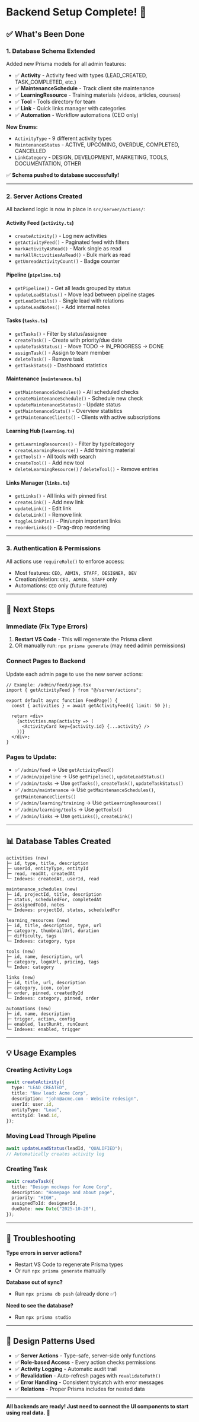 # Backend Setup Complete! 🎉

## ✅ What's Been Done

### 1. **Database Schema Extended**
Added new Prisma models for all admin features:

- ✅ **Activity** - Activity feed with types (LEAD_CREATED, TASK_COMPLETED, etc.)
- ✅ **MaintenanceSchedule** - Track client site maintenance 
- ✅ **LearningResource** - Training materials (videos, articles, courses)
- ✅ **Tool** - Tools directory for team
- ✅ **Link** - Quick links manager with categories
- ✅ **Automation** - Workflow automations (CEO only)

**New Enums:**
- `ActivityType` - 9 different activity types
- `MaintenanceStatus` - ACTIVE, UPCOMING, OVERDUE, COMPLETED, CANCELLED
- `LinkCategory` - DESIGN, DEVELOPMENT, MARKETING, TOOLS, DOCUMENTATION, OTHER

✅ **Schema pushed to database successfully!**

---

### 2. **Server Actions Created**
All backend logic is now in place in `src/server/actions/`:

#### **Activity Feed** (`activity.ts`)
- `createActivity()` - Log new activities
- `getActivityFeed()` - Paginated feed with filters
- `markActivityAsRead()` - Mark single as read
- `markAllActivitiesAsRead()` - Bulk mark as read  
- `getUnreadActivityCount()` - Badge counter

#### **Pipeline** (`pipeline.ts`)
- `getPipeline()` - Get all leads grouped by status
- `updateLeadStatus()` - Move lead between pipeline stages
- `getLeadDetails()` - Single lead with relations
- `updateLeadNotes()` - Add internal notes

#### **Tasks** (`tasks.ts`)
- `getTasks()` - Filter by status/assignee
- `createTask()` - Create with priority/due date
- `updateTaskStatus()` - Move TODO → IN_PROGRESS → DONE
- `assignTask()` - Assign to team member
- `deleteTask()` - Remove task
- `getTaskStats()` - Dashboard statistics

#### **Maintenance** (`maintenance.ts`)
- `getMaintenanceSchedules()` - All scheduled checks
- `createMaintenanceSchedule()` - Schedule new check
- `updateMaintenanceStatus()` - Update status
- `getMaintenanceStats()` - Overview statistics
- `getMaintenanceClients()` - Clients with active subscriptions

#### **Learning Hub** (`learning.ts`)
- `getLearningResources()` - Filter by type/category
- `createLearningResource()` - Add training material
- `getTools()` - All tools with search
- `createTool()` - Add new tool
- `deleteLearningResource()` / `deleteTool()` - Remove entries

#### **Links Manager** (`links.ts`)
- `getLinks()` - All links with pinned first
- `createLink()` - Add new link
- `updateLink()` - Edit link
- `deleteLink()` - Remove link
- `toggleLinkPin()` - Pin/unpin important links
- `reorderLinks()` - Drag-drop reordering

---

### 3. **Authentication & Permissions**
All actions use `requireRole()` to enforce access:
- Most features: `CEO, ADMIN, STAFF, DESIGNER, DEV`
- Creation/deletion: `CEO, ADMIN, STAFF` only
- Automations: `CEO` only (future feature)

---

## 🚀 Next Steps

### Immediate (Fix Type Errors)
1. **Restart VS Code** - This will regenerate the Prisma client
2. OR manually run: `npx prisma generate` (may need admin permissions)

### Connect Pages to Backend
Update each admin page to use the new server actions:

```tsx
// Example: /admin/feed/page.tsx
import { getActivityFeed } from "@/server/actions";

export default async function FeedPage() {
  const { activities } = await getActivityFeed({ limit: 50 });
  
  return <div>
    {activities.map(activity => (
      <ActivityCard key={activity.id} {...activity} />
    ))}
  </div>;
}
```

### Pages to Update:
- ✅ `/admin/feed` → Use `getActivityFeed()`
- ✅ `/admin/pipeline` → Use `getPipeline()`, `updateLeadStatus()`
- ✅ `/admin/tasks` → Use `getTasks()`, `createTask()`, `updateTaskStatus()`
- ✅ `/admin/maintenance` → Use `getMaintenanceSchedules()`, `getMaintenanceClients()`
- ✅ `/admin/learning/training` → Use `getLearningResources()`
- ✅ `/admin/learning/tools` → Use `getTools()`
- ✅ `/admin/links` → Use `getLinks()`, `createLink()`

---

## 📊 Database Tables Created

```
activities (new)
├─ id, type, title, description
├─ userId, entityType, entityId
├─ read, readAt, createdAt
└─ Indexes: createdAt, userId, read

maintenance_schedules (new)
├─ id, projectId, title, description
├─ status, scheduledFor, completedAt
├─ assignedToId, notes
└─ Indexes: projectId, status, scheduledFor

learning_resources (new)
├─ id, title, description, type, url
├─ category, thumbnailUrl, duration
├─ difficulty, tags
└─ Indexes: category, type

tools (new)
├─ id, name, description, url
├─ category, logoUrl, pricing, tags
└─ Index: category

links (new)
├─ id, title, url, description
├─ category, icon, color
├─ order, pinned, createdById
└─ Indexes: category, pinned, order

automations (new)
├─ id, name, description
├─ trigger, action, config
├─ enabled, lastRunAt, runCount
└─ Indexes: enabled, trigger
```

---

## 💡 Usage Examples

### Creating Activity Logs
```ts
await createActivity({
  type: "LEAD_CREATED",
  title: "New lead: Acme Corp",
  description: "john@acme.com - Website redesign",
  userId: user.id,
  entityType: "Lead",
  entityId: lead.id,
});
```

### Moving Lead Through Pipeline
```ts
await updateLeadStatus(leadId, "QUALIFIED");
// Automatically creates activity log
```

### Creating Task
```ts
await createTask({
  title: "Design mockups for Acme Corp",
  description: "Homepage and about page",
  priority: "HIGH",
  assignedToId: designerId,
  dueDate: new Date("2025-10-20"),
});
```

---

## 🔧 Troubleshooting

**Type errors in server actions?**
- Restart VS Code to regenerate Prisma types
- Or run `npx prisma generate` manually

**Database out of sync?**
- Run `npx prisma db push` (already done ✅)

**Need to see the database?**
- Run `npx prisma studio`

---

## 🎨 Design Patterns Used

- ✅ **Server Actions** - Type-safe, server-side only functions
- ✅ **Role-based Access** - Every action checks permissions
- ✅ **Activity Logging** - Automatic audit trail
- ✅ **Revalidation** - Auto-refresh pages with `revalidatePath()`
- ✅ **Error Handling** - Consistent try/catch with error messages
- ✅ **Relations** - Proper Prisma includes for nested data

---

**All backends are ready! Just need to connect the UI components to start using real data.** 🚀
